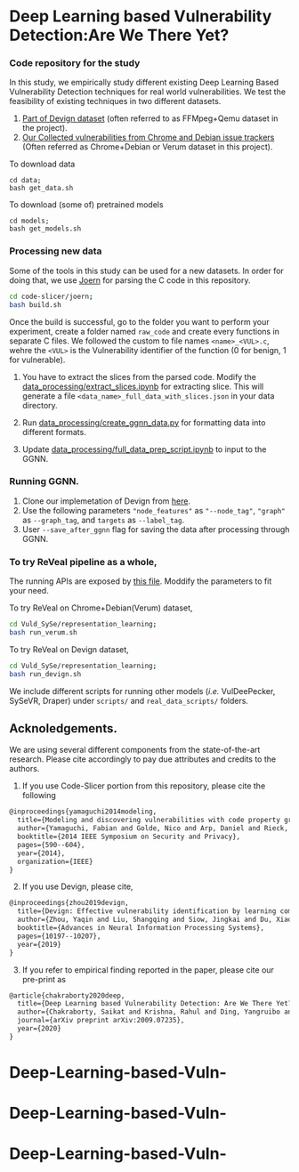 # Deep Learning based Vulnerability Detection:Are We There Yet? 

### Code repository for the study

In this study, we empirically study different existing Deep Learning Based Vulnerability Detection techniques for real world vulnerabilities. 
We test the feasibility of existing techniques in two different datasets. 
1. [Part of Devign dataset](https://drive.google.com/file/d/1x6hoF7G-tSYxg8AFybggypLZgMGDNHfF) (often referred to as FFMpeg+Qemu dataset in the project). 
2. [Our Collected vulnerabilities from Chrome and Debian issue trackers](https://drive.google.com/drive/folders/1KuIYgFcvWUXheDhT--cBALsfy1I4utOy) (Often referred as Chrome+Debian or Verum dataset in this project).


To download data 

```
cd data;
bash get_data.sh
```

To download (some of) pretrained models
```
cd models;
bash get_models.sh
```

### Processing new data
Some of the tools in this study can be used for a new datasets. In order for doing that, we use [Joern]() for parsing the C code in this repository.   
```bash
cd code-slicer/joern;
bash build.sh
```
Once the build is successful, go to the folder you want to perform your experiment, create a folder named `raw_code` and create every functions in separate C files. 
We followed the custom to file names `<name>_<VUL>.c`, wehre the `<VUL>` is the Vulnerability identifier of the  function (0 for benign, 1 for vulnerable).

1. You have to extract the slices from the parsed code. Modify the [data_processing/extract_slices.ipynb](data_processing/extract_slices.ipynb) for extracting slice. 
This will generate a file `<data_name>_full_data_with_slices.json` in your data directory. 

2. Run [data_processing/create_ggnn_data.py](data_processing/create_ggnn_data.py) for formatting data into different formats.

3. Update [data_processing/full_data_prep_script.ipynb](data_processing/full_data_prep_script.ipynb) to input to the GGNN.

### Running GGNN. 

1. Clone our implemetation of Devign from [here](https://github.com/saikat107/Devign.git).
2. Use the following parameters `"node_features"` as `"--node_tag"`, `"graph"` as `--graph_tag`, and `targets` as `--label_tag`.
3. User `--save_after_ggnn` flag for saving the data after processing through GGNN.

### To try ReVeal pipeline as a whole, 
The running APIs are exposed by [this file](Vuld_SySe/representation_learning/api_test.py). Moddify the parameters to fit your need.

To try ReVeal on Chrome+Debian(Verum) dataset,
```bash
cd Vuld_SySe/representation_learning;
bash run_verum.sh
```

To try ReVeal on Devign dataset,
```bash
cd Vuld_SySe/representation_learning;
bash run_devign.sh
```

We include different scripts for running other models (_i.e._ VulDeePecker, SySeVR, Draper) under  `scripts/` and `real_data_scripts/` folders.

## Acknoledgements.

We are using several different components from the state-of-the-art research. Please cite accordingly to pay due attributes and credits to the authors.
1. If you use Code-Slicer portion from this repository, please cite the following
```latex
@inproceedings{yamaguchi2014modeling,
  title={Modeling and discovering vulnerabilities with code property graphs},
  author={Yamaguchi, Fabian and Golde, Nico and Arp, Daniel and Rieck, Konrad},
  booktitle={2014 IEEE Symposium on Security and Privacy},
  pages={590--604},
  year={2014},
  organization={IEEE}
}
```

2. If you use Devign, please cite,
```latex
@inproceedings{zhou2019devign,
  title={Devign: Effective vulnerability identification by learning comprehensive program semantics via graph neural networks},
  author={Zhou, Yaqin and Liu, Shangqing and Siow, Jingkai and Du, Xiaoning and Liu, Yang},
  booktitle={Advances in Neural Information Processing Systems},
  pages={10197--10207},
  year={2019}
}
```

3. If you refer to empirical finding reported in the paper, please cite our pre-print as
```latex
@article{chakraborty2020deep,
  title={Deep Learning based Vulnerability Detection: Are We There Yet?},
  author={Chakraborty, Saikat and Krishna, Rahul and Ding, Yangruibo and Ray, Baishakhi},
  journal={arXiv preprint arXiv:2009.07235},
  year={2020}
}
```
# Deep-Learning-based-Vuln-
# Deep-Learning-based-Vuln-
# Deep-Learning-based-Vuln-
